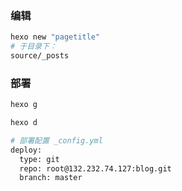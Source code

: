 ### 编辑
```bash
hexo new "pagetitle"
# 于目录下：
source/_posts

```

### 部署
```bash
hexo g

hexo d

# 部署配置 _config.yml
deploy:
  type: git
  repo: root@132.232.74.127:blog.git
  branch: master

```

